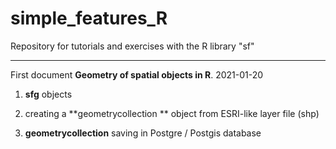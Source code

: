 # simple_features_R

Repository for tutorials and exercises with the R library "sf"

---

First document **Geometry of spatial objects in R**. 2021-01-20

  1.  **sfg**  objects
  
  2. creating a **geometrycollection ** object from ESRI-like layer file (shp)
  
  3.  **geometrycollection** saving in Postgre / Postgis database
  
  
